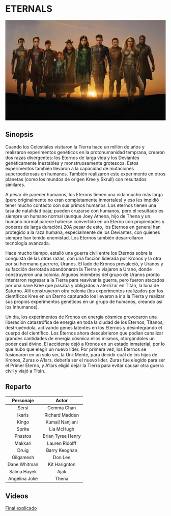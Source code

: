 
# ETERNALS

![eternals](img/eternals.jpg)


## Sinopsis

Cuando los Celestiales visitaron la Tierra hace un millón de años y realizaron experimentos genéticos en la protohumanidad temprana, crearon dos razas divergentes: los Eternos de larga vida y los Deviantes genéticamente inestables y monstruosamente grotescos. Estos experimentos también llevaron a la capacidad de mutaciones superpoderosas en humanos. También realizaron este experimento en otros planetas (como los mundos de origen Kree y Skrull) con resultados similares. 

A pesar de parecer humanos, los Eternos tienen una vida mucho más larga (pero originalmente no eran completamente inmortales) y eso les impidió tener mucho contacto con sus primos humanos. Los eternos tienen una tasa de natalidad baja; pueden cruzarse con humanos, pero el resultado es siempre un humano normal (aunque Joey Athena, hijo de Thena y un humano normal parece haberse convertido en un Eterno con propiedades y poderes de larga duración).20​A pesar de esto, los Eternos en general han protegido a la raza humana, especialmente de los Deviantes, con quienes siempre han tenido enemistad. Los Eternos también desarrollaron tecnología avanzada. 

Hace mucho tiempo, estalló una guerra civil entre los Eternos sobre la conquista de las otras razas, con una facción liderada por Kronos y la otra por su hermano guerrero, Uranos. El lado de Kronos prevaleció, y Uranos y su facción derrotada abandonaron la Tierra y viajaron a Urano, donde construyeron una colonia. Algunos miembros del grupo de Uranos pronto intentaron regresar a la Tierra para reavivar la guerra, pero fueron atacados por una nave Kree que pasaba y obligados a aterrizar en Titán, la luna de Saturno. Allí construyeron otra colonia (los experimentos realizados por los científicos Kree en un Eterno capturado los llevaron a ir a la Tierra y realizar sus propios experimentos genéticos en un grupo de humanos, creando así los Inhumanos). 

Un día, los experimentos de Kronos en energía cósmica provocaron una liberación catastrófica de energía en toda la ciudad de los Eternos, Titanos, destruyéndola, activando genes latentes en los Eternos y desintegrando el cuerpo del científico. Los Eternos ahora descubrieron que podían canalizar grandes cantidades de energía cósmica ellos mismos, otorgándoles un poder casi divino. El accidente dejó a Kronos en un estado inmaterial, por lo que hubo que elegir un nuevo líder. Por primera vez, los Eternos se fusionaron en un solo ser, la Uni-Mente, para decidir cuál de los hijos de Kronos, Zuras o A'lars, debería ser el nuevo líder. Zuras fue elegido para ser el Primer Eterno, y A'lars eligió dejar la Tierra para evitar causar otra guerra civil y viajó a Titán. 

 
## Reparto

| Personaje | Actor |
|:-----------:|:-------:|
| Sersi | Gemma Chan |
|Ikaris|Richard Madden|
|Kingo|Kumail Nanjiani|
|Sprite|Lia McHugh|
|Phastos|Brian Tyree Henry|
|Makkari|Lauren Ridolff|
|Druig|Barry Keoghan|
|Gilgamesh|Don Lee|
|Dane Whitman|Kit Harignton|
|Salma Hayek|Ajak|
|Angelina Jolie|Thena|


## Videos
[Final explicado](https://youtu.be/Qlbk95rO6Y8)
